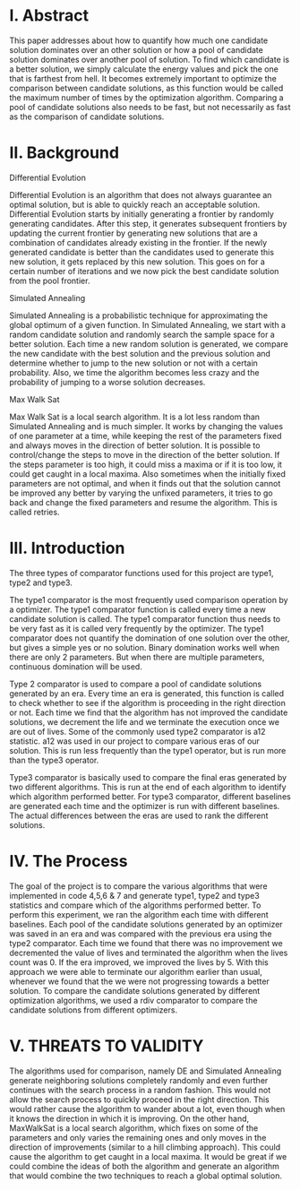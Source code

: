 # I. Abstract

This paper addresses about how to quantify how much one candidate solution dominates over an other solution or how a pool of candidate solution dominates over another pool of solution. To find which candidate is a better solution, we simply calculate the energy values and pick the one that is farthest from hell. It becomes extremely important to optimize the comparison between candidate solutions, as this function would be called the maximum number of times by the optimization algorithm. Comparing a pool of candidate solutions also needs to be fast, but not necessarily as fast as the comparison of candidate solutions.

# II. Background

Differential Evolution

Differential Evolution is an algorithm that does not always guarantee an optimal solution, but is able to quickly reach an acceptable solution. Differential Evolution starts by initially generating a frontier by randomly generating candidates. After this step, it generates subsequent frontiers by updating the current frontier by generating new solutions that are a combination of candidates already existing in the frontier. If the newly generated candidate is better than the candidates used to generate this new solution, it gets replaced by this new solution. This goes on for a certain number of iterations and we now pick the best candidate solution from the pool frontier.

Simulated Annealing

Simulated Annealing is a probabilistic technique for approximating the global optimum of a given function. In Simulated Annealing, we start with a random candidate solution and randomly search the sample space for a better solution. Each time a new random solution is generated, we compare the new candidate with the best solution and the previous solution and determine whether to jump to the new solution or not with a certain probability. Also, we time the algorithm becomes less crazy and the probability of jumping to a worse solution decreases.

Max Walk Sat

Max Walk Sat is a local search algorithm. It is a lot less random than Simulated Annealing and is much simpler. It works by changing the values of one parameter at a time, while keeping the rest of the parameters fixed and always moves in the direction of better solution. It is possible to control/change the steps to move in the direction of the better solution. If the steps parameter is too high, it could miss a maxima or if it is too low, it could get caught in a local maxima. Also sometimes when the initially fixed parameters are not optimal, and when it finds out that the solution cannot be improved any better by varying the unfixed parameters, it tries to go back and change the fixed parameters and resume the algorithm. This is called retries.

# III. Introduction

The three types of comparator functions used for this project are type1, type2 and type3.

The type1 comparator is the most frequently used comparison operation by a optimizer. The type1 comparator function is called every time a new candidate solution is called. The type1 comparator function thus needs to be very fast as it is called very frequently by the optimizer. The type1 comparator does not quantify the domination of one solution over the other, but gives a simple yes or no solution. Binary domination works well when there are only 2 parameters. But when there are multiple parameters, continuous domination will be used.

Type 2 comparator is used to compare a pool of candidate solutions generated by an era. Every time an era is generated, this function is called to check whether to see if the algorithm is proceeding in the right direction or not. Each time we find that the algorithm has not improved the candidate solutions, we decrement the life and we terminate the execution once we are out of lives. Some of the commonly used type2 comparator is a12 statistic. a12 was used in our project to compare various eras of our solution. This is run less frequently than the type1 operator, but is run more than the type3 operator.

Type3 comparator is basically used to compare the final eras generated by two different algorithms. This is run at the end of each algorithm to identify which algorithm performed better. For type3 comparator, different baselines are generated each time and the optimizer is run with different baselines. The actual differences between the eras are used to rank the different solutions.

# IV. The Process

The goal of the project is to compare the various algorithms that were implemented in code 4,5,6 & 7 and generate type1, type2 and type3 statistics and compare which of the algorithms performed better. To perform this experiment, we ran the algorithm each time with different baselines. Each pool of the candidate solutions generated by an optimizer was saved in an era and was compared with the previous era using the type2 comparator. Each time we found that there was no improvement we decremented the value of lives and terminated the algorithm when the lives count was 0. If the era improved, we improved the lives by 5. With this approach we were able to terminate our algorithm earlier than usual, whenever we found that the we were not progressing towards a better solution. To compare the candidate solutions generated by different 
optimization algorithms, we used a rdiv comparator to compare the candidate solutions from different optimizers.

# V. THREATS TO VALIDITY

The algorithms used for comparison, namely DE and Simulated Annealing  generate neighboring solutions completely randomly and even further continues with the search process in a random fashion. This would not allow the search process to quickly proceed in the right direction. This would rather cause the algorithm to wander about a lot, even though when it knows the direction in which it is improving. On the other hand, MaxWalkSat is a local search algorithm, which fixes on some of the parameters and only varies the remaining ones and only moves in the direction of improvements (similar to a hill climbing approach). This could cause the algorithm to get caught in a local maxima. It would be great if we could combine the ideas of both the algorithm and generate an algorithm that would combine the two techniques to reach a global optimal solution.

